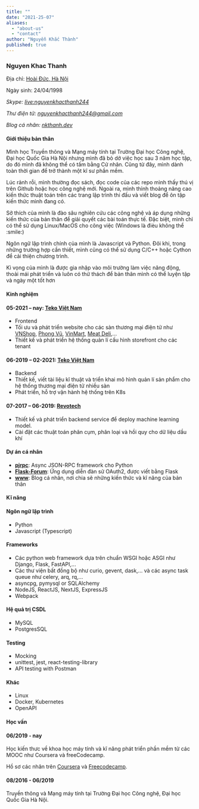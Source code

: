 ```yaml
---
title: ""
date: "2021-25-07"
aliases:
  - "about-us"
  - "contact"
author: "Nguyễn Khắc Thành"
published: true
---
```


<article id="resume">
	<h3 class="title">Nguyen Khac Thanh</h3>
	<div class="section" id="contact">
		<div>
			<p>Địa chỉ: <a target="_blank" href="https://goo.gl/maps/RMTJxcaQxWt31WiL8">Hoài Đức, Hà Nội</a></p>
			<p>Ngày sinh: <time datetime="1998-04-24">24/04/1998</time></p>
		</div>
		<address>
			<p>Skype: <a target="_blank" href="https://join.skype.com/invite/bFZVFCglRj0q">live:nguyenkhacthanh244</a></p>
			<p>Thư điện tử: <a target="_blank" href="mailto:nguyenkhacthanh244@gmail.com">nguyenkhacthanh244@gmail.com</a></p>
			<p>Blog cá nhân: <a target="_blank" href="https://nkthanh.dev">nkthanh.dev</a></p>
		</address>
	</div>
	<div class="section" id="about">
		<h4>Giới thiệu bản thân</h4>
		<p>Mình học Truyền thông và Mạng máy tính tại Trường Đại học Công nghệ, Đại học Quốc Gia Hà Nội nhưng mình đã bỏ dở việc học sau 3 năm học tập, do đó mình đã không thể có tấm bằng Cử nhân. Cũng từ đây, mình dành toàn thời gian để trở thành một kĩ sư phần mềm.</p>
		<p>Lúc rảnh rỗi, mình thường đọc sách, đọc code của các repo mình thấy thú vị trên Github hoặc học công nghệ mới. Ngoài ra, mình thỉnh thoảng nâng cao kiến thức thuật toán trên các trang lập trình thi đấu và viết blog để ôn tập kiến thức mình đang có.</p>
		<p>Sở thích của mình là đào sâu nghiên cứu các công nghệ và áp dụng những kiến thức của bản thân để giải quyết các bài toán thực tế. Đặc biệt, mình chỉ có thể  sử dụng Linux/MacOS cho công việc (Windows là đièu không thể :smile:)</p>
		<p>Ngôn ngữ lập trình chính của mình là Javascript và Python. Đôi khi, trong những trường hợp cần thiết, mình cũng có thể sử dụng C/C++ hoặc Cython để cải thiện chương trình.</p>
		<div>Kì vọng của mình là được gia nhập vào môi trường làm việc năng động, thoải mái phát triển và luôn có thử thách để bản thân mình có thể luyện tập và ngày một tốt hơn</div>
	</div>	
	<div class="section" id="work-experiences">
		<h4>Kinh nghiệm</h4>
		<div class="exp">
			<h4>05-2021 – nay: <a href="https://teko.vn/">Teko Việt Nam</a></h4>
			<ul>
			    <li>Frontend</li>
				<li>Tối ưu và phát triển website cho các sàn thương mại điện tử như  <a href="https://vnshop.vn">VNShop</a>, <a href="https://phongvu.vn">Phong Vũ</a>, <a href="https://vinmart.com">VinMart</a>, <a href="https://meatdeli.com.vn">Meat Deli</a>,...</li>
				<li>Thiết kế và phát triển hệ thống quản lí cấu hình storefront cho các tenant</li>
			</ul>
		</div>
		<div class="exp">
			<h4>06-2019 – 02-2021: <a href="https://teko.vn/">Teko Việt Nam</a></h4>
			<ul>
			    <li>Backend</li>
				<li>Thiết kế, viết tài liệu kĩ thuật và triển khai mô hình quản lí sản phẩm cho hệ thống thương mại điện tử nhiều sàn</li>
				<li>Phát triển, hỗ trợ vận hành hệ thống trên K8s</li>
			</ul>
		</div>
		<div class="exp">
			<h4>07-2017 – 06-2019: <a href="https://www.revotech.com.vn/">Revotech</a></h4>
			<ul>
				<li>Thiết kế và phát triển backend service để deploy machine learning model.</li>
				<li>Cài đặt các thuật toán phân cụm, phân loại và hồi quy cho dữ liệu dầu khí</li>
			</ul>
		</div>
	</div>
	<div class="section" id="projects">
		<h4>Dự án cá nhân</h4>
		<ul>
			<li><strong><a href="https://github.com/magiskboy/pjrpc">pjrpc</a></strong>: Async JSON-RPC framework cho Python</li>
			<li><strong><a href="https://github.com/magiskboy/flask-blog">Flask-Forum</a></strong>: Ứng dụng diễn đàn sử OAuth2, được viết bằng Flask</li>
			<li><strong><a href="https://github.com/magiskboy/www">www</a></strong>: Blog cá nhân, nơi chia sẽ những kiến thức và kĩ năng của bản thân</li>
		</ul>
	</div>
	<div class="section" id="skills">
		<h4>Kĩ năng</h4>
		<div class="skill">
			<h4>Ngôn ngữ lập trình</h4>
			<ul>
				<li>Python</li>
				<li>Javascript (Typescript)</li>
			</ul>
		</div>
		<div class="skill">
			<h4>Frameworks</h4>
			<ul>
				<li>Các python web framework dựa trên chuẩn WSGI hoặc ASGI như Django, Flask, FastAPI,...</li>
				<li>Các thư viện bất đồng bộ như curio, gevent, dask,... và các async task queue như celery, arq, rq,...</li>
				<li>asyncpg, pymysql or SQLAlchemy</li>
				<li>NodeJS, ReactJS, NextJS, ExpressJS</li>
				<li>Webpack</li>
			</ul>
		</div>
		<div class="skill">
			<h4>Hệ quả trị CSDL</h4>
			<ul>
				<li>MySQL</li>
				<li>PostgresSQL</li>
			</ul>
		</div>
		<div class="skill">
			<h4>Testing</h4>
			<ul>
				<li>Mocking</li>
				<li>unittest, jest, react-testing-library</li>
				<li>API testing with Postman</li>
			</ul>
		</div>
		<div class="skill">
			<h4>Khác</h4>
			<ul>
				<li>Linux</li>
				<li>Docker, Kubernetes</li>
				<li>OpenAPI</li>
			</ul>
		</div>
	</div>
	<div class="section" id="educations">
		<h4>Học vấn</h4>
		<div class="education">
			<h4>06/2019 - nay</h4>
			<p>Học kiến thưc về khoa học máy tính và kĩ năng phát triển phần mềm từ các MOOC như Coursera và freeCodecamp.</p>
			<p>Hồ sơ các nhân trên <a href="https://www.coursera.org/user/650bbf8164cf05a9c859c9f0f510bfd5">Coursera</a> và <a href="https://www.freecodecamp.org/nguyen-khac-thanh">Freecodecamp</a>.</p>
		</div>
		<div class="education">
			<h4>08/2016 - 06/2019</h4>
			<p>Truyền thông và Mạng máy tính tại Trường Đại học Công nghệ, Đại học Quốc Gia Hà Nội.</p>
		</div>
	</div>
</article>
